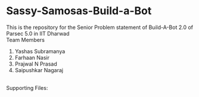 # Sassy-Samosas-Build-a-Bot
This is the repository for the Senior Problem statement of Build-A-Bot 2.0 of Parsec 5.0 in IIT Dharwad <br>
Team Members <br>
1. Yashas Subramanya
2. Farhaan Nasir
3. Prajwal N Prasad
4. Saipushkar Nagaraj
<br>
Supporting Files:
